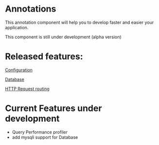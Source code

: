 # Annotations
This annotation component will help you to develop faster and easier your application.

This component is still under development (alpha version)

# Released features:

[Configuration](src/Configuration/README.md)

[Database](src/Database/README.md)

[HTTP Request routing](src/Request/README.md)

# Current Features under development

- Query Performance profiler
- add mysqli support for Database
